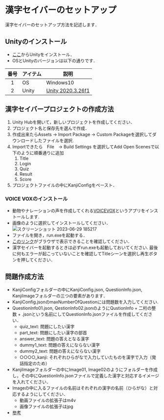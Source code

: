 # 漢字セイバーのセットアップ

漢字セイバーのセットアップ方法を記述します．

## Unityのインストール
- [ここ](https://unity.com/ja/download)からUnityをインストール．
- OSとUnityのバージョンは以下の通りです．

| 番号 | アイテム       | 説明    |
|:--:| ---------- |----------------|
| 1  | OS         | Windows10    |
| 2  | Unity      | [Unity 2020.3.26f1](https://unity.com/releases/editor/whats-new/2020.3.26) |

## 漢字セイバープロジェクトの作成方法  

1. Unity Hubを開いて，新しいプロジェクトを作成してください．
1. プロジェクト名と保存先を選んで作成．
1. 作成出来たらAssets -> Import Package -> Custom Packageを選択してダウンロードしたファイルを選択.  
1. Importできたら　File　-> Build Settings を選択してAdd Open Scenesで以下のように順番通りに追加
    1. Title
    1. Login
    1. Quiz
    1. Result
    1. Score
1. プロジェクトファイルの中にKanjiConfigをペースト．


### VOICE VOXのインストール

- 動物やナレーションの声を作成してくれる[VOICEVOX](https://voicevox.hiroshiba.jp/)というアプリをインストールします.  
- 画像のように選択してインストールしてください．  
![スクリーンショット 2023-06-29 185217](https://github.com/apparettedare/Kanji-Saber/assets/87752284/fa47630b-595d-4c7a-9b7d-d00ac59f02f8)
- ファイルを開き，run.exeを起動する．
- [このリンク](http://localhost:50021/docs)がブラウザで表示できることを確認してください．
- 漢字セイバーを起動するときは必ずrun.exeも起動しておいてください.
最後に何もエラーが起こっていないことを確認してTitleシーンを選択し再生ボタンを押してください．  
## 問題作成方法
- KanjiConfigフォルダーの中にKanjiConfig.json, QuestionInfo.json, KanjiImageフォルダーの三つの要素があります．
- KanjiConfig.jsonのmaxNumberOfQuestionには問題数を入力してください.
- QuestionInfo01.json, QestionInfo02.jsonのようにQustionInfo + 二桁の整数 + .jsonという名前にしてQuestionInfo.jsonファイルを作成してください．
    - quiz_text: 問題にしたい漢字
    - part_text: 問題にしたい漢字の部首
    - answer_text: 問題の答えとなる漢字
    - dummy1_text: 問題の答えにならない漢字
    - dummy2_text: 問題の答えにならない漢字
    - ○○○○_kanji:  それぞれひらがなで入力していたものを漢字で入力（発話指定のため）
- KanjiImageフォルダーの中にImage01, Image02のようにフォルダーを作成し，その中にQuestionInfo.jsonファイルで定義した漢字と対応するイメージを入れてください．
- Imageの中に入るファイルの名前はそれぞれの漢字の名前（ひらがな）と対応するようにしてください．
    - 動画ファイルの拡張子はm4v
    - 画像ファイルの拡張子はjpg  
- [参考](http://www3.u-toyama.ac.jp/raicho/textbook/) 
